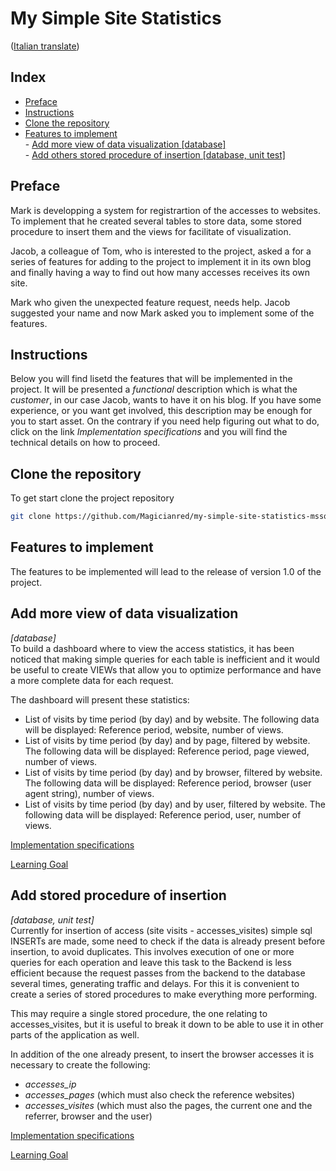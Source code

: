 # My Simple Site Statistics
([Italian translate](README_IT.md))

## Index

- [Preface](#preface)
- [Instructions](#instructions)
- [Clone the repository](#clone_the_repository)  
- [Features to implement](#features-to-implement)    
        - [Add more view of data visualization [database]](#add_more_view_of_data_visualization)    
        - [Add others stored procedure of insertion [database, unit test]](#add_stored_procedure_of_insertion)   
  
## Preface

Mark is developping a system for registrartion of the accesses to websites.  
To implement that he created several tables to store data, some stored procedure to insert them and the views for facilitate of visualization.  

Jacob, a colleague of Tom, who is interested to the project, asked a for a series of features for adding to the project to implement it in its own blog and finally having a way to find out how many accesses receives its own site.  

Mark who given the unexpected feature request, needs help. Jacob suggested your name and now Mark asked you to implement some of the features.    

## Instructions

Below you will find lisetd the features that will be implemented in the project. It will be presented a *functional* description which is what the *customer*, in our case Jacob, wants to have it on his blog. If you have some experience, or you want get involved, this description may be enough for you to start asset. On the contrary if you need help figuring out what to do, click on the link *Implementation specifications* and you will find the technical details on how to proceed.  

## Clone the repository

To get start clone the project repository  
```bash
git clone https://github.com/Magicianred/my-simple-site-statistics-mssql.git
```
## Features to implement  
The features to be implemented will lead to the release of version 1.0 of the project.  

## Add more view of data visualization  

*[database]*  
To build a dashboard where to view the access statistics, it has been noticed that making simple queries for each table is inefficient and it would be useful to create VIEWs that allow you to optimize performance and have a more complete data for each request.  

The dashboard will present these statistics:  
- List of visits by time period (by day) and by website. The following data will be displayed: Reference period, website, number of views.    
- List of visits by time period (by day) and by page, filtered by website. The following data will be displayed: Reference period, page viewed, number of views.  
- List of visits by time period (by day) and by browser, filtered by website. The following data will be displayed: Reference period, browser (user agent string), number of views.  
- List of visits by time period (by day) and by user, filtered by website. The following data will be displayed: Reference period, user, number of views.  

[Implementation specifications](Features/AddViews.md)  

[Learning Goal](LearningGoals/AddViews.md)  

## Add stored procedure of insertion  

*[database, unit test]*  
Currently for insertion of access (site visits - accesses_visites) simple sql INSERTs are made, some need to check if the data is already present before insertion, to avoid duplicates. This involves execution of one or more queries for each operation and leave this task to the Backend is less efficient because the request passes from the backend to the database several times, generating traffic and delays. For this it is convenient to create a series of stored procedures to make everything more performing.  

This may require a single stored procedure, the one relating to accesses_visites, but it is useful to break it down to be able to use it in other parts of the application as well.  

In addition of the one already present, to insert the browser accesses it is necessary to create the following:  

- *accesses_ip*
- *accesses_pages* (which must also check the reference websites)
- *accesses_visites* (which must also the pages, the current one and the referrer, browser and the user)  


[Implementation specifications](Features/AddStoredProcedures.md)  

[Learning Goal](LearningGoals/AddStoredProcedures.md)

